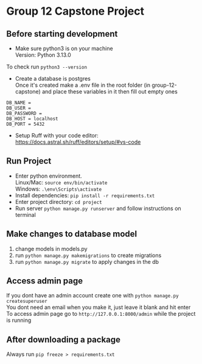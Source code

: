 # Group 12 Capstone Project

## Before starting development

- Make sure python3 is on your machine <br />
Version: Python 3.13.0

To check run `python3 --version`

- Create a database is postgres <br />
Once it's created make a .env file in the root folder (in group-12-capstone) and place these variables in it then fill out empty ones
```
DB_NAME = 
DB_USER = 
DB_PASSWORD = 
DB_HOST = localhost
DB_PORT = 5432

```

- Setup Ruff with your code editor: https://docs.astral.sh/ruff/editors/setup/#vs-code

## Run Project

- Enter python environment.<br /> Linux/Mac: `source env/bin/activate` <br /> Windows: `.\env\Scripts\activate`
- Install dependencies: `pip install -r requirements.txt`
- Enter project directory: `cd project`
- Run server `python manage.py runserver` and follow instructions on terminal

## Make changes to database model

1. change models in models.py
2. run `python manage.py makemigrations` to create migrations
3. run `python manage.py migrate` to apply changes in the db

## Access admin page

If you dont have an admin account create one with `python manage.py createsuperuser` <br />
You dont need an email when you make it, just leave it blank and hit enter <br />
To access admin page go to `http://127.0.0.1:8000/admin` while the project is running

## After downloading a package

Always run `pip freeze > requirements.txt`

